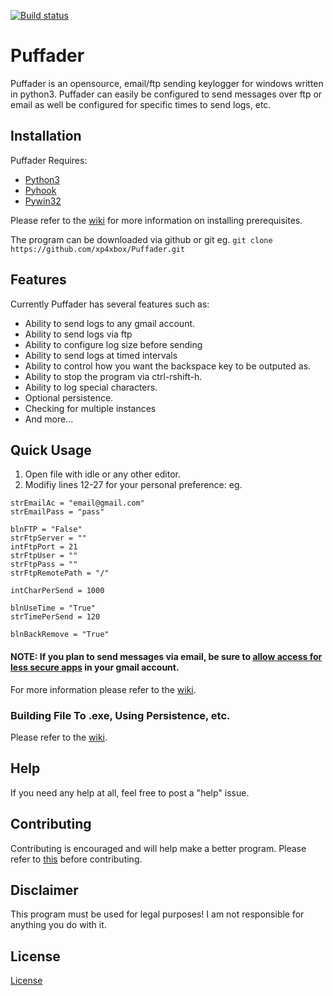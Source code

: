 [![Build status](https://ci.appveyor.com/api/projects/status/5tc6085mmmw6rym8?svg=true)](https://ci.appveyor.com/project/xp4xbox/puffader)
# Puffader
Puffader is an opensource, email/ftp sending keylogger for windows written in python3. Puffader can easily be configured to send messages over ftp or email as well be configured for specific times to send logs, etc.

## Installation
Puffader Requires:
* [Python3](https://www.python.org/downloads)
* [Pyhook](http://www.lfd.uci.edu/~gohlke/pythonlibs/#pyhook)
* [Pywin32](https://sourceforge.net/projects/pywin32/files/pywin32/)

Please refer to the [wiki](https://github.com/xp4xbox/Puffader/wiki/Installing-Prerequisites) for more information on installing prerequisites.

The program can be downloaded via github or git eg.
```git clone https://github.com/xp4xbox/Puffader.git```

## Features
Currently Puffader has several features such as:
* Ability to send logs to any gmail account.
* Ability to send logs via ftp
* Ability to configure log size before sending
* Ability to send logs at timed intervals
* Ability to control how you want the backspace key to be outputed as.
* Ability to stop the program via ctrl-rshift-h.
* Ability to log special characters.
* Optional persistence.
* Checking for multiple instances
* And more...

## Quick Usage

1. Open file with idle or any other editor.
2. Modifiy lines 12-27 for your personal preference: eg.
```
strEmailAc = "email@gmail.com"
strEmailPass = "pass"

blnFTP = "False"
strFtpServer = ""
intFtpPort = 21
strFtpUser = ""
strFtpPass = ""
strFtpRemotePath = "/"

intCharPerSend = 1000

blnUseTime = "True"
strTimePerSend = 120

blnBackRemove = "True"
```

#### NOTE: If you plan to send messages via email, be sure to [allow access for less secure apps](https://myaccount.google.com/lesssecureapps) in your gmail account.

For more information please refer to the [wiki](https://github.com/xp4xbox/Puffader/wiki).

### Building File To .exe, Using Persistence, etc.

Please refer to the [wiki](https://github.com/xp4xbox/Puffader/wiki).

## Help

If you need any help at all, feel free to post a "help" issue.

## Contributing

Contributing is encouraged and will help make a better program. Please refer to [this](https://gist.github.com/MarcDiethelm/7303312) before contributing.

## Disclaimer

This program must be used for legal purposes! I am not responsible for anything you do with it.

## License
[License](https://github.com/xp4xbox/Puffader/blob/master/LICENSE)
